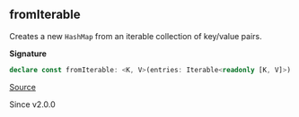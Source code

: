 ## fromIterable

Creates a new `HashMap` from an iterable collection of key/value pairs.

**Signature**

```ts
declare const fromIterable: <K, V>(entries: Iterable<readonly [K, V]>) => HashMap<K, V>
```

[Source](https://github.com/Effect-TS/effect/tree/main/packages/effect/src/HashMap.ts#L129)

Since v2.0.0